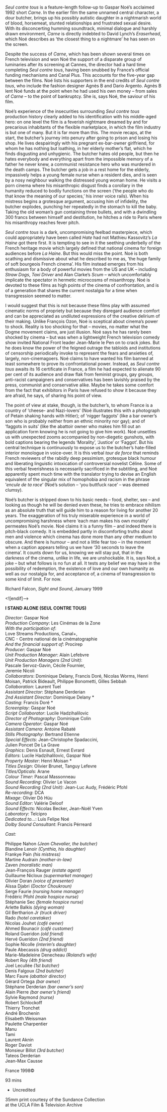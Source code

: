 

_Seul contre tous_ is a feature-length follow-up to Gaspar Noé’s acclaimed 1992 short _Carne_. In the earlier film the same unnamed central character, a dour butcher, brings up his possibly autistic daughter in a nightmarish world of blood, horsemeat, stunted relationships and frustrated sexual desire. With its disconcerting humming soundtrack, minimal dialogue and harshly drawn environment, _Carne_ is directly indebted to David Lynch’s _Eraserhead_, which Noé describes as ‘the closest thing to a nightmare’ he has seen on the screen.

Despite the success of _Carne_, which has been shown several times on French television and won Noé the support of a disparate group of luminaries after its screening at Cannes, the director had a hard time completing _Seul contre tous_, having been snubbed by France’s official funding mechanisms and Canal Plus. This accounts for the five-year gap between the films. Noé lists his supporters in the end credits of _Seul contre tous_, who include the fashion designer Agnès B and Dario Argento. Agnès B lent Noé funds at the point when he had used his own money – from sales of _Carne_ – to the point of bankruptcy. She is, says Noé, the saviour of his film.

Noé’s experience of the insecurities surrounding _Seul contre tous_ production history clearly added to his identification with his middle-aged hero: on one level the film is a feverish nightmare dreamed by and for precarious inhabitants of the flexible marketplace, in which the film industry is but one of many. But it is far more than this. The movie recaps, at the start, the butcher’s journey into penury after going to prison and losing his shop. He lives despairingly with his pregnant ex-bar-owner girlfriend, for whom he has nothing but loathing, in her elderly mother’s flat, which he finds disgusting and unhygienic. The butcher hates old people, but then he hates everybody and everything apart from the impossible memory of a father he never knew, a communist resistance hero who was murdered in the death camps. The butcher gets a job in a rest home for the elderly, impassively helps a young female nurse when a resident dies, and is seen by a nosy neighbour walking the distressed young woman home. He visits a porn cinema where his misanthropic disgust finds a corollary in the humanity reduced to bodily functions on the screen (‘the people who do that know the meaning of our species,’ his inner voice rails). When his mistress begins a grotesque argument, accusing him of infidelity, the butcher explodes, punching her repeatedly in the stomach to kill the baby. Taking the old woman’s gun containing three bullets, and with a dwindling 300 francs between himself and destitution, he hitches a ride to Paris where his misanthropy reaches fever pitch.

_Seul contre tous_ is a dark, uncompromising feelbad masterpiece, which could appropriately have been called _Hate_ had not Mathieu Kassovitz’s _La Haine_ got there first. It is tempting to see in it the seething underbelly of the French heritage movie which largely defined that national cinema for foreign audiences before _La Haine_. But this would miss the point. Noé is both scathing and dismissive about what he described to me as, ‘the huge family of soft bourgeois French cinema’. His film instead emerges from his enthusiasm for a body of powerful movies from the US and UK – including _Straw Dogs_, _Taxi Driver_ and Alan Clarke’s _Scum_ – which uncomfortably implicate the spectator in hermetic microcosms of misanthropy. Noé is devoted to these films as high points of the cinema of confrontation, and is of a generation that shares the current nostalgia for a time when transgression seemed to matter.

I would suggest that this is not because these films play with assumed cinematic norms of propriety but because they disregard audience comfort and can be appreciated as undiluted expressions of the creative delirium of their making. Unlike François Ozon, Noé is sceptical about cinema’s power to shock. Reality is too shocking for that – movies, no matter what the Dogme movement claims, are just illusion. Noé says he has rarely been shocked by cinema – but was when a lightweight French television comedy show invited National Front leader Jean-Marie le Pen on to crack jokes. But he does know the power of the feigned outrage the tabloids and institutions of censorship periodically invoke to represent the fears and anxieties of, largely, non-cinemagoers. Noé claims to have wanted his film banned at least somewhere to prove its confrontational power. Instead, as _Seul contre tous_ awaits its 16 certificate in France, a film he had expected to alienate 90 per cent of its audience and draw flak from feminist groups, gay groups, anti-racist campaigners and conservatives has been lavishly praised by the press, communist and conservative alike. Maybe he takes some comfort from the fact that exhibitors in Paris have refused to show it because they are afraid, he says, of sharing his point of view.

The point of view at stake, though, is the butcher’s, to whom France is a country of ‘cheese- and Nazi-lovers’ (Noé illustrates this with a photograph of Petain shaking hands with Hitler); of ‘nigger faggots’ (like a bar owner’s son who is probably neither from an ethnic minority nor gay); and of ‘faggots in suits’ (like the abattoir owner who makes him fill out an application form knowing he is not going to give him work). Noé unsettles us with unexpected zooms accompanied by non-diegetic gunshots, with bold captions bearing the legends ‘Morality’, ‘Justice’ or ‘Faggot’. But his central technique is continuously to expose us to the butcher’s hate-filled interior monologue in voice-over. It is this verbal _tour de force_ that reminds French reviewers of the rabidly deep pessimism, grotesque black humour and liberating linguistic intoxication of controversial novelist Céline. Some of this verbal feverishness is necessarily sacrificed in the subtitling, and Noé apparently spent much time with the translator trying to devise an English equivalent of the singular mix of homophobia and racism in the phrase ‘_encule de ta race_’ (Noé’s solution – ‘you buttfuck race’ – was deemed clumsy).

Noé’s butcher is stripped down to his basic needs – food, shelter, sex – and looking as though he will be denied even these, he tries to embrace nihilism as an absolute truth that will guide him to a reason for living for another 20 years. The exaggeration of his truly miserable experience in a world of uncompromising harshness where ‘each man makes his own morality’ permeates Noé’s movie. Noé claims it is a funny film – and indeed there is pitch-black comedy. It is embedded partly in discomforting truths about men and violence which cinema has done more than any other medium to obscure. And there is humour – and not a little fear too – in the moment when a caption appears telling us we have ‘30 seconds to leave the cinema’. It counts down for us, knowing we will stay put, that in the darkness of the cinema, unlike in life, we are unshockable. It is, says Noé, a joke – but what follows is no fun at all. It tests any belief we may have in the possibility of redemption, the existence of love and our own humanity as well as our nostalgia for, and acceptance of, a cinema of transgression to some kind of limit. For now.

Richard Falcon, _Sight and Sound_, January 1999

<![endif]-->

**I STAND ALONE (SEUL CONTRE TOUS)**

_Director_: Gaspar Noé  
_Production Company_: Les Cinémas de la Zone  
_With the participation of_:  
Love Streams Productions, Canal+,  
CNC - Centre national de la cinématographie  
_And the financial support of_: Procirep  
_Producer_: Gaspar Noé  
_Unit Production Manager_: Alain Lefebvre  
_Unit Production Managers (2nd Unit)_:  
Pascale Servoz-Gavin, Cécile Fournier,  
Jeremie Nicoli  
_Collaborators_: Dominique Delany, Francis Doré, Nicolas Worms, Henri Moisan, Patrick Bideault, Philippe Bonometti, Gilles Sebbah  
_Collaboration_: Laurent Tuel  
_Assistant Director_: Stéphane Derderian  
_2nd Assistant Director_: Dominique Delany *  
_Casting_: Francis Doré *  
_Screenplay_: Gaspar Noé  
_Script Collaborator_: Lucile Hadzihalilovic  
_Director of Photography_: Dominique Colin  
_Camera Operator_: Gaspar Noé  
_Assistant Camera_: Antoine Rabaté  
_Stills Photography_: Bertrand Etienne  
_Special Effects_: Jean-Christophe Spadaccini,  
Julien Poncet De La Grave  
_Graphics_: Denis Esnault, Ernest Evrard  
_Editors_: Lucile Hadzihalilovic, Gaspar Noé  
_Property Master_: Henri Moisan *  
_Titles Design_: Olivier Brunet, Tanguy Lefevre  
_Titles/Opticals_: Arane  
_Colour Timer_: Pascal Massonneau  
_Sound Recording_: Olivier Le Vacon  
_Sound Recording (2nd Unit)_: Jean-Luc Audy, Frédéric Pfohl  
_Re-recording_: DCA  
_Mixage_: Olivier Dô Húu  
_Sound Editor_: Valérie Deloof  
_Sound Effects_: Nicolas Becker, Jean-Noël Yven  
_Laboratory_: Telcipro  
_Dedicated to..._: Luis Felipe Noé  
_Dolby Sound Consultant_: Francis Pérreard

_Cast:_

Philippe Nahon _(Jean Chevalier, the butcher)_  
Blandine Lenoir _(Cynthia, his daughter)_  
Frankye Pain _(his mistress)_  
Martine Audrain _(mother-in-law)_  
Zaven _(moralistic man)_  
Jean-François Rauger _(estate agent)_  
Guillaume Nicloux _(supermarket manager)_  
Olivier Doran _(voice of presenter)_  
Aïssa Djabri _(Doctor Choukroun)_  
Serge Faurie _(nursing home manager)_  
Frédéric Pfohl _(male hospice nurse)_  
Stéphanie Sec _(female hospice nurse)_  
Arlette Balkis _(dying woman)_  
Gil Bertharion Jr _(truck driver)_  
Rado _(hotel caretaker)_  
Nicolas Jouhet _(café owner)_  
Ahmed Bounacir _(café customer)_  
Roland Gueridon _(old friend)_  
Hervé Gueridon _(2nd friend)_  
Sophie Nicolle _(interim’s daughter)_  
Paule Abecassis _(drug addict)_  
Marie-Madeleine Denecheau _(Roland’s wife)_  
Robert Roy _(4th friend)_  
Joel Lecullée _(1st butcher)_  
Denis Falgoux _(2nd butcher)_  
Marc Faure _(abattoir director)_  
Gérard Ortega _(bar owner)_  
Stéphane Derderian _(bar owner’s son)_  
Alain Pierre _(bar owner’s friend)_  
Sylvie Raymond _(nurse)_  
Robert Schlockoff  
Thierry Tronchet  
André Brochenin  
Elisabeth Weissman  
Paulette Charpentier  
Manu  
Tami  
Laurent Aknin  
Roger Daviot  
Monsieur Billot _(3rd butcher)_  
Tateos Derderian  
Jean-Max Causse

France 1998©

93 mins

* Uncredited

35mm print courtesy of the Sundance Collection  
at the UCLA Film & Television Archive
<!--stackedit_data:
eyJoaXN0b3J5IjpbLTgzOTU2NTQwMV19
-->